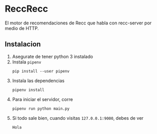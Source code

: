# ReccRecc
El motor de recomendaciones de Recc que habla con recc-server por medio de HTTP.

## Instalacion
1. Asegurate de tener python 3 instalado
2. Instala `pipenv`
    ```
    pip install --user pipenv
    ```
3. Instala las dependencias
    ```
    pipenv install
    ```
4. Para iniciar el servidor, corre
    ```
    pipenv run python main.py
    ```
5. Si todo sale bien, cuando visitas `127.0.0.1:9000`, debes de ver
    ```
    Hola
    ```
